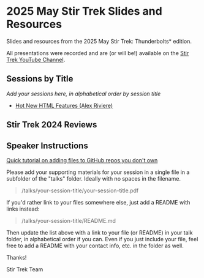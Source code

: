 # 2025 May Stir Trek Slides and Resources

Slides and resources from the 2025 May Stir Trek: Thunderbolts* edition.

All presentations were recorded and are (or will be!) available on the [Stir Trek YouTube Channel](https://youtube.com/stirtrek).

## Sessions by Title

*Add your sessions here, in alphabetical order by session title*

<!-- - [Session Title (SpeakerName)](/talks/foldername/README.md) -->
- [Hot New HTML Features (Alex Riviere)](https://slides.com/fimion/stirtrek-2025)

## Stir Trek 2024 Reviews

<!-- Link to Bluesky or LinkedIn or Blog Posts about Stir Trek by speakers and attendees -->

## Speaker Instructions

[Quick tutorial on adding files to GitHub repos you don't own](https://ardalis.com/how-to-add-files-to-a-github-repo-you-don%E2%80%99t-own/)

Please add your supporting materials for your session in a single file in a subfolder of the "talks" folder. Ideally with no spaces in the filename.

> /talks/your-session-title/your-session-title.pdf

If you'd rather link to your files somewhere else, just add a README with links instead:

> /talks/your-session-title/README.md

Then update the list above with a link to your file (or README) in your talk folder, in alphabetical order if you can. Even if you just include your file, feel free to add a README with your contact info, etc. in the folder as well.

Thanks!

Stir Trek Team
